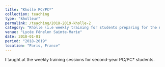 ```yaml
---
title: "Kholle PC/PC*"
collection: teaching
type: "kholleur"
permalink: /teaching/2018-2019-kholle-2
category: "Khôlle (i.e weekly training for students preparing for the national engineering school entrance exam)"
venue: "Lycée Fénelon Sainte-Marie"
date: 2018-01-01
period: "2018-2019"
location: "Paris, France"
---
```


<div style="text-align: justify">
I taught at the weekly training sessions for second-year PC/PC* students.
</div>
